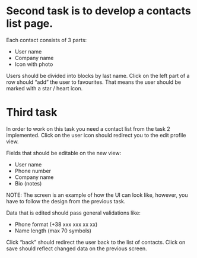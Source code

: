 # Second task is to develop a contacts list page. 

Each contact consists of 3 parts:
- User name
- Company name
- Icon with photo

Users should be divided into blocks by last name. Click on the left part of a row should “add” the user to favourites. That means the user should be marked with a star / heart icon.

# Third task
In order to work on this task you need a contact list from the task 2 implemented. Click on the user icon should redirect you to the edit profile view.

Fields that should be editable on the new view:
- User name
- Phone number
- Company name
- Bio (notes)

NOTE: The screen is an example of how the UI can look like, however, you have to follow the design from the previous task.

Data that is edited should pass general validations like:
- Phone format (+38 xxx xxx xx xx)
- Name length (max 70 symbols)

Click “back” should redirect the user back to the list of contacts. Click on save should reflect changed data on the previous screen.
